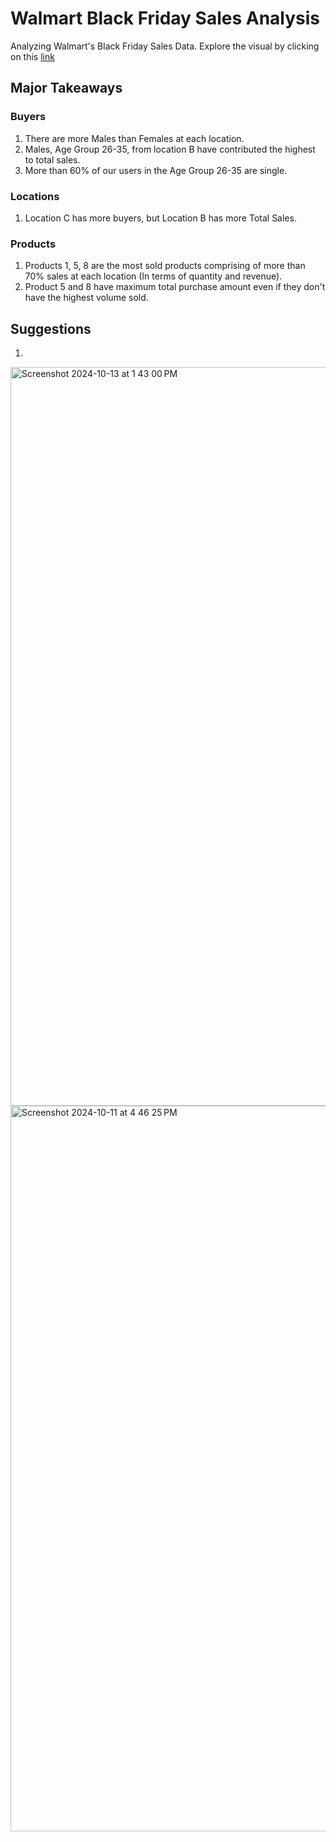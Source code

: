 # Walmart Black Friday Sales Analysis

Analyzing Walmart's Black Friday Sales Data. Explore the visual by clicking on this [link](https://app.hex.tech/ef5521ce-da87-47e0-84e6-a27e1240f5be/app/b752968d-f519-48a6-a935-5c666a12c206/latest)

## Major Takeaways

### Buyers
1. There are more Males than Females at each location.
2. Males, Age Group 26-35, from location B have contributed the highest to total sales.
3. More than 60% of our users in the Age Group 26-35 are single.

### Locations
1. Location C has more buyers, but Location B has more Total Sales.

### Products
1. Products 1, 5, 8 are the most sold products comprising of more than 70% sales at each location (In terms of quantity and revenue).
2. Product 5 and 8 have maximum total purchase amount even if they don't have the highest volume sold.

## Suggestions

1. 

<img width="1182" alt="Screenshot 2024-10-13 at 1 43 00 PM" src="https://github.com/user-attachments/assets/53d3ba84-831e-401b-8c71-240450da5051">

<img width="1161" alt="Screenshot 2024-10-11 at 4 46 25 PM" src="https://github.com/user-attachments/assets/0ce95a08-9f34-4610-8864-eca898f8dccd">

